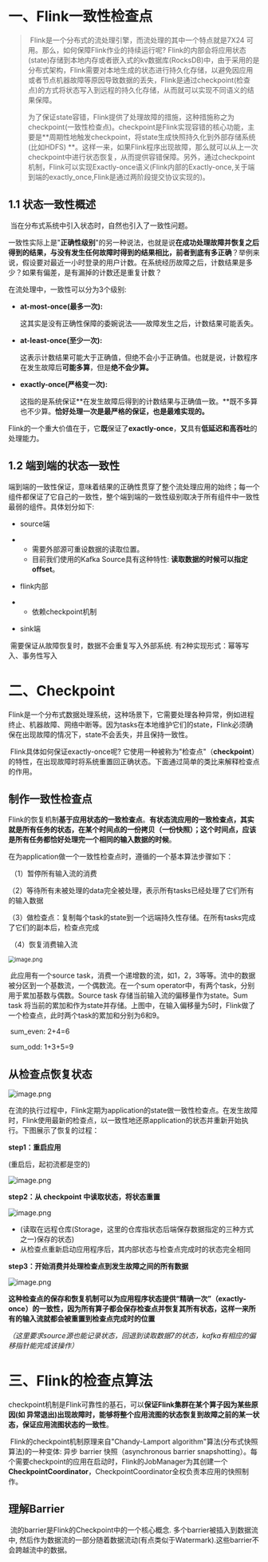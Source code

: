 # 一、Flink一致性检查点

> ​		Flink是一个分布式的流处理引擎，而流处理的其中一个特点就是7X24 可用。那么，如何保障Flink作业的持续运行呢? Flink的内部会将应用状态(state)存储到本地内存或者嵌入式的kv数据库(RocksDB)中，由于采用的是分布式架构，Flink需要对本地生成的状态进行持久化存储，以避免因应用或者节点机器故障等原因导致数据的丢失，Flink是通过checkpoint(检查点)的方式将状态写入到远程的持久化存储，从而就可以实现不同语义的结果保障。
>
> ​		为了保证state容错，Flink提供了处理故障的措施，这种措施称之为checkpoint(一致性检查点)。checkpoint是Flink实现容错的核心功能，主要是**周期性地触发checkpoint，将state生成快照持久化到外部存储系统(比如HDFS) **。这样一来，如果Flink程序出现故障，那么就可以从上一次checkpoint中进行状态恢复，从而提供容错保障。另外，通过checkpoint机制，Flink可以实现Exactly-once语义(Flink内部的Exactly-once,关于端到端的exactly_once,Flink是通过两阶段提交协议实现的)。



## 1.1 状态一致性概述

​		当在分布式系统中引入状态时，自然也引入了一致性问题。

​		一致性实际上是"**正确性级别**"的另一种说法，也就是说**在成功处理故障并恢复之后得到的结果，与没有发生任何故障时得到的结果相比，前者到底有多正确**？举例来说，假设要对最近一小时登录的用户计数。在系统经历故障之后，计数结果是多少？如果有偏差，是有漏掉的计数还是重复计数？



在流处理中，一致性可以分为3个级别:

- **at-most-once(最多一次):** 

  这其实是没有正确性保障的委婉说法——故障发生之后，计数结果可能丢失。

- **at-least-once(至少一次):**

  这表示计数结果可能大于正确值，但绝不会小于正确值。也就是说，计数程序在发生故障后**可能多算**，但是**绝不会少算。**

- **exactly-once(严格变一次):**

  这指的是系统保证**在发生故障后得到的计数结果与正确值一致。**既不多算也不少算。**恰好处理一次是最严格的保证，也是最难实现的。**



​		Flink的一个重大价值在于，它**既**保证了**exactly-once**，**又**具有**低延迟和高吞吐**的处理能力。

## 1.2 端到端的状态一致性

​		端到端的一致性保证，意味着结果的正确性贯穿了整个流处理应用的始终；每一个组件都保证了它自己的一致性，整个端到端的一致性级别取决于所有组件中一致性最弱的组件。具体划分如下:

- source端

- - 需要外部源可重设数据的读取位置。
  - 目前我们使用的Kafka Source具有这种特性: **读取数据的时候可以指定offset**。

- flink内部

- - 依赖checkpoint机制

- sink端

​		需要保证从故障恢复时，数据不会重复写入外部系统. 有2种实现形式：幂等写入、事务性写入



# 二、Checkpoint

​		Flink是一个分布式数据处理系统，这种场景下，它需要处理各种异常，例如进程终止、机器故障、网络中断等。因为tasks在本地维护它们的state，Flink必须确保在出现故障的情况下，state不会丢失，并且保持一致性。

​		Flink具体如何保证exactly-once呢? 它使用一种被称为"检查点"（**checkpoint**）的特性，在出现故障时将系统重置回正确状态。下面通过简单的类比来解释检查点的作用。



## 制作一致性检查点

​		Flink的恢复机制**基于应用状态的一致检查点**。**有状态流应用的一致检查点，其实就是所有任务的状态，在某个时间点的一份拷贝（一份快照）；这个时间点，应该是所有任务都恰好处理完一个相同的输入数据的时候**。

​	在为application做一个一致性检查点时，遵循的一个基本算法步骤如下：

​		（1）暂停所有输入流的消费

​		（2）等待所有未被处理的data完全被处理，表示所有tasks已经处理了它们所有的输入数据

​		（3）做检查点：复制每个task的state到一个远端持久性存储。在所有tasks完成了它们的副本后，检查点完成

​		（4）恢复消费输入流

<img src="D:\ware\doc\bigdata\flink\images\1654316632655-1838f6e4-cee6-4c7a-9479-ca9f6e213fa2.png" alt="image.png" style="zoom:80%;" />

​		此应用有一个source task，消费一个递增数的流，如1，2，3等等。流中的数据被分区到一个基数流，一个偶数流。在一个sum operator中，有两个task，分别用于累加基数与偶数。Source task 存储当前输入流的偏移量作为state。Sum task 将当前的累加和作为state并存储。上图中，在输入偏移量为5时，Flink做了一个检查点，此时两个task的累加和分别为6和9。

​		sum_even: 2+4=6

​		sum_odd: 1+3+5=9

## 从检查点恢复状态

![image.png](D:\ware\doc\bigdata\flink\images\1654316821519-efee6704-b34e-4fc6-b7da-01ab7f8c05fb.png)

​		在流的执行过程中，Flink定期为application的state做一致性检查点。在发生故障时，Flink使用最新的检查点，以一致性地还原application的状态并重新开始执行。下图展示了恢复的过程：

**step1：重启应用**

(重启后，起初流都是空的)

![image.png](D:\ware\doc\bigdata\flink\images\1654316830954-edc0b5b5-c269-439f-952f-57dbab4c80ba.png)

**step2：从 checkpoint 中读取状态，将状态重置**

![image.png](D:\ware\doc\bigdata\flink\images\1654316843257-7e7b12ff-0d05-4e6c-aa08-c268d09be826.png)

- (读取在远程仓库(Storage，这里的仓库指状态后端保存数据指定的三种方式之一)保存的状态)
- 从检查点重新启动应用程序后，其内部状态与检查点完成时的状态完全相同

**step3：开始消费并处理检查点到发生故障之间的所有数据**

![image.png](D:\ware\doc\bigdata\flink\images\1654316853026-a78253f5-b472-4d72-95f4-c1bfcfe97cd7.png)

**这种检查点的保存和恢复机制可以为应用程序状态提供“精确一次”（exactly-once）的一致性，因为所有算子都会保存检查点并恢复其所有状态，这样一来所有的输入流就都会被重置到检查点完成时的位置**

*（这里要求source源也能记录状态，回退到读取数据7的状态，kafka有相应的偏移指针能完成该操作）*

# 三、Flink的检查点算法

​		checkpoint机制是Flink可靠性的基石，可以**保证Flink集群在某个算子因为某些原因(如 异常退出)出现故障时，能够将整个应用流图的状态恢复到故障之前的某一状态，保证应用流图状态的一致性**。

​		Flink的checkpoint机制原理来自"Chandy-Lamport algorithm"算法(分布式快照算法)的一种变体: 异步 barrier 快照（asynchronous barrier snapshotting）。每个需要checkpoint的应用在启动时，Flink的JobManager为其创建一个 **CheckpointCoordinator**，CheckpointCoordinator全权负责本应用的快照制作。



## 理解Barrier

​		流的barrier是Flink的Checkpoint中的一个核心概念. 多个barrier被插入到数据流中, 然后作为数据流的一部分随着数据流动(有点类似于Watermark).这些barrier不会跨越流中的数据。

